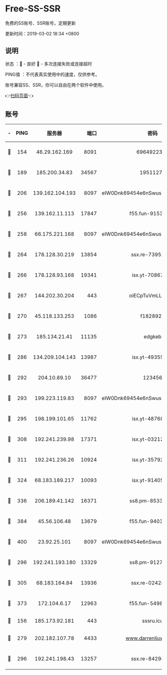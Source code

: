 # Free-SS-SSR

免费的SS账号、SSR账号，定期更新

更新时间：2019-03-02 18:34 +0800

## 说明

状态     ：🙂 - 良好 🙁 - 多次连接失败或连接超时

PING值   ：不代表真实使用中的速度，仅供参考。

账号兼容SS、SSR，你可以自由在两个软件中使用。

👉[扫码页面](https://liesauer.github.io/free-ss-ssr.github.io/)👈

## 账号

|-|PING|服务器|端口|密码|加密方式|区域|
|:----:|:----:|:-----:|-----:|:----:|:----:|:----:|
|🙂|154|46.29.162.169|8091|6964922356|aes-256-cfb|RU|
|🙂|189|185.200.34.83|34567|19511276|aes-256-cfb|US|
|🙂|206|139.162.104.193|8097|eIW0Dnk69454e6nSwuspv9DmS201tQ0D|aes-256-cfb|JP|
|🙂|256|139.162.11.113|17847|f55.fun-91530926|aes-256-cfb|SG|
|🙂|258|66.175.221.168|8097|eIW0Dnk69454e6nSwuspv9DmS201tQ0D|aes-256-cfb|US|
|🙂|264|178.128.30.219|13854|ssx.re-73952571|aes-256-cfb|SG|
|🙂|266|178.128.93.168|19341|isx.yt-70867662|aes-256-cfb|SG|
|🙂|267|144.202.30.204|443|oiECpTuVmLLxk4Ts|aes-256-cfb|US|
|🙂|270|45.118.133.253|1086|f1828920|aes-256-cfb|SG|
|🙂|273|185.134.21.41|11135|edgkeb|aes-256-cfb|GB|
|🙂|286|134.209.104.143|13987|isx.yt-49355412|aes-256-cfb|SG|
|🙂|292|204.10.89.10|36477|123456|aes-256-cfb|US|
|🙂|293|199.223.119.83|8097|eIW0Dnk69454e6nSwuspv9DmS201tQ0D|aes-256-cfb|US|
|🙂|295|198.199.101.65|11762|isx.yt-48768869|aes-256-cfb|US|
|🙂|308|192.241.239.98|17371|isx.yt-03212931|aes-256-cfb|US|
|🙂|311|192.241.236.26|10924|isx.yt-35792736|aes-256-cfb|US|
|🙂|324|68.183.189.217|10093|isx.yt-91405923|aes-256-cfb|SG|
|🙂|336|206.189.41.142|16371|ss8.pm-85330521|aes-256-cfb|SG|
|🙂|384|45.56.106.48|13679|f55.fun-94035018|aes-256-cfb|US|
|🙂|400|23.92.25.101|8097|eIW0Dnk69454e6nSwuspv9DmS201tQ0D|aes-256-cfb|US|
|🙂|296|192.241.193.180|13329|ss8.pm-91273278|aes-256-cfb|US|
|🙂|305|68.183.164.84|13936|ssx.re-02428773|aes-256-cfb|US|
|🙂|373|172.104.6.17|12963|f55.fun-54984893|aes-256-cfb|US|
|🙁|156|185.173.92.181|443|sssru.icu|rc4-md5|RU|
|🙁|279|202.182.107.78|4433|www.darrenliuwei.com|aes-256-cfb|JP|
|🙁|296|192.241.198.43|13257|ssx.re-84294373|aes-256-cfb|US|

